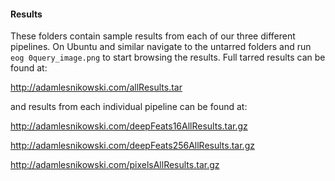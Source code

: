 #### Results
  
These folders contain sample results from each of our three different pipelines. On Ubuntu and similar navigate to the untarred folders and run `eog 0query_image.png` to start browsing the results. Full tarred results can be found at:

http://adamlesnikowski.com/allResults.tar



and results from each individual pipeline can be found at:

http://adamlesnikowski.com/deepFeats16AllResults.tar.gz

http://adamlesnikowski.com/deepFeats256AllResults.tar.gz

http://adamlesnikowski.com/pixelsAllResults.tar.gz
